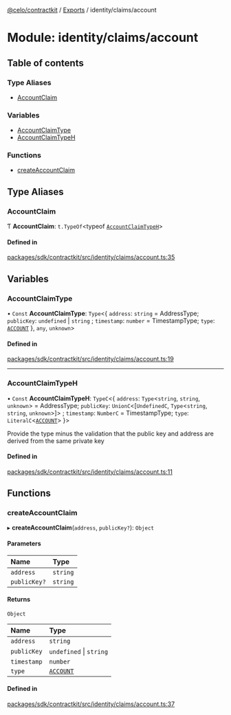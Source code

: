 [@celo/contractkit](../README.md) / [Exports](../modules.md) / identity/claims/account

# Module: identity/claims/account

## Table of contents

### Type Aliases

- [AccountClaim](identity_claims_account.md#accountclaim)

### Variables

- [AccountClaimType](identity_claims_account.md#accountclaimtype)
- [AccountClaimTypeH](identity_claims_account.md#accountclaimtypeh)

### Functions

- [createAccountClaim](identity_claims_account.md#createaccountclaim)

## Type Aliases

### AccountClaim

Ƭ **AccountClaim**: `t.TypeOf`\<typeof [`AccountClaimTypeH`](identity_claims_account.md#accountclaimtypeh)\>

#### Defined in

[packages/sdk/contractkit/src/identity/claims/account.ts:35](https://github.com/celo-org/developer-tooling/blob/master/packages/sdk/contractkit/src/identity/claims/account.ts#L35)

## Variables

### AccountClaimType

• `Const` **AccountClaimType**: `Type`\<\{ `address`: `string` = AddressType; `publicKey`: `undefined` \| `string` ; `timestamp`: `number` = TimestampType; `type`: [`ACCOUNT`](../enums/identity_claims_types.ClaimTypes.md#account)  }, `any`, `unknown`\>

#### Defined in

[packages/sdk/contractkit/src/identity/claims/account.ts:19](https://github.com/celo-org/developer-tooling/blob/master/packages/sdk/contractkit/src/identity/claims/account.ts#L19)

___

### AccountClaimTypeH

• `Const` **AccountClaimTypeH**: `TypeC`\<\{ `address`: `Type`\<`string`, `string`, `unknown`\> = AddressType; `publicKey`: `UnionC`\<[`UndefinedC`, `Type`\<`string`, `string`, `unknown`\>]\> ; `timestamp`: `NumberC` = TimestampType; `type`: `LiteralC`\<[`ACCOUNT`](../enums/identity_claims_types.ClaimTypes.md#account)\>  }\>

Provide the type minus the validation that the public key and address are derived from the same private key

#### Defined in

[packages/sdk/contractkit/src/identity/claims/account.ts:11](https://github.com/celo-org/developer-tooling/blob/master/packages/sdk/contractkit/src/identity/claims/account.ts#L11)

## Functions

### createAccountClaim

▸ **createAccountClaim**(`address`, `publicKey?`): `Object`

#### Parameters

| Name | Type |
| :------ | :------ |
| `address` | `string` |
| `publicKey?` | `string` |

#### Returns

`Object`

| Name | Type |
| :------ | :------ |
| `address` | `string` |
| `publicKey` | `undefined` \| `string` |
| `timestamp` | `number` |
| `type` | [`ACCOUNT`](../enums/identity_claims_types.ClaimTypes.md#account) |

#### Defined in

[packages/sdk/contractkit/src/identity/claims/account.ts:37](https://github.com/celo-org/developer-tooling/blob/master/packages/sdk/contractkit/src/identity/claims/account.ts#L37)
